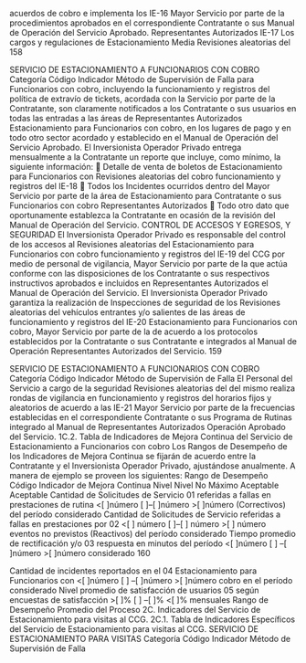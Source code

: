 acuerdos de cobro e implementa los
IE-16 Mayor Servicio por parte de la
procedimientos aprobados en el correspondiente
Contratante o sus
Manual de Operación del Servicio Aprobado.
Representantes Autorizados
IE-17 Los cargos y regulaciones de Estacionamiento Media Revisiones aleatorias del
158

SERVICIO DE ESTACIONAMIENTO A FUNCIONARIOS CON COBRO
Categoría
Código Indicador Método de Supervisión
de Falla
para Funcionarios con cobro, incluyendo la funcionamiento y registros del
política de extravío de tickets, acordada con la Servicio por parte de la
Contratante, son claramente notificados a los Contratante o sus
usuarios en todas las entradas a las áreas de Representantes Autorizados
Estacionamiento para Funcionarios con cobro,
en los lugares de pago y en todo otro sector
acordado y establecido en el Manual de
Operación del Servicio Aprobado.
El Inversionista Operador Privado entrega
mensualmente a la Contratante un reporte que
incluye, como mínimo, la siguiente información:
 Detalle de venta de boletos de
Estacionamiento para Funcionarios con Revisiones aleatorias del
cobro funcionamiento y registros del
IE-18  Todos los Incidentes ocurridos dentro del Mayor Servicio por parte de la
área de Estacionamiento para Contratante o sus
Funcionarios con cobro Representantes Autorizados
 Todo otro dato que oportunamente
establezca la Contratante en ocasión de
la revisión del Manual de Operación del
Servicio.
CONTROL DE ACCESOS Y EGRESOS, Y SEGURIDAD
El Inversionista Operador Privado es
responsable del control de los accesos al Revisiones aleatorias del
Estacionamiento para Funcionarios con cobro funcionamiento y registros del
IE-19 del CCG por medio de personal de vigilancia, Mayor Servicio por parte de la
que actúa conforme con las disposiciones de los Contratante o sus
respectivos instructivos aprobados e incluidos en Representantes Autorizados
el Manual de Operación del Servicio.
El Inversionista Operador Privado garantiza la
realización de Inspecciones de seguridad de los Revisiones aleatorias del
vehículos entrantes y/o salientes de las áreas de funcionamiento y registros del
IE-20 Estacionamiento para Funcionarios con cobro, Mayor Servicio por parte de la
de acuerdo a los protocolos establecidos por la Contratante o sus
Contratante e integrados al Manual de Operación Representantes Autorizados
del Servicio.
159

SERVICIO DE ESTACIONAMIENTO A FUNCIONARIOS CON COBRO
Categoría
Código Indicador Método de Supervisión
de Falla
El Personal del Servicio a cargo de la seguridad
Revisiones aleatorias del
del mismo realiza rondas de vigilancia en
funcionamiento y registros del
horarios fijos y aleatorios de acuerdo a las
IE-21 Mayor Servicio por parte de la
frecuencias establecidas en el correspondiente
Contratante o sus
Programa de Rutinas integrado al Manual de
Representantes Autorizados
Operación Aprobado del Servicio.
1C.2. Tabla de Indicadores de Mejora Continua del Servicio de Estacionamiento a
Funcionarios con cobro
Los Rangos de Desempeño de los Indicadores de Mejora Continua se fijarán de acuerdo entre la
Contratante y el Inversionista Operador Privado, ajustándose anualmente.
A manera de ejemplo se proveen los siguientes:
Rango de Desempeño
Código Indicador de Mejora Continua Nivel Nivel No
Máximo Aceptable Aceptable
Cantidad de Solicitudes de Servicio
01 referidas a fallas en prestaciones de rutina <[ ]número [ ]–[ ]número >[ ]número
(Correctivos) del período considerado
Cantidad de Solicitudes de Servicio
referidas a fallas en prestaciones por
02 <[ ] número [ ]–[ ] número >[ ] número
eventos no previstos (Reactivos) del
período considerado
Tiempo promedio de rectificación y/o
03 respuesta en minutos del período <[ ]número [ ] –[ ]número >[ ]número
considerado
160

Cantidad de incidentes reportados en el
04 Estacionamiento para Funcionarios con <[ ]número [ ] –[ ]número >[ ]número
cobro en el período considerado
Nivel promedio de satisfacción de usuarios
05 según encuestas de satisfacción >[ ]% [ ] –[ ]% <[ ]%
mensuales
Rango de Desempeño Promedio del Proceso
2C. Indicadores del Servicio de Estacionamiento para visitas al CCG.
2C.1. Tabla de Indicadores Específicos del Servicio de Estacionamiento para visitas al CCG.
SERVICIO DE ESTACIONAMIENTO PARA VISITAS
Categoría
Código Indicador Método de Supervisión
de Falla
